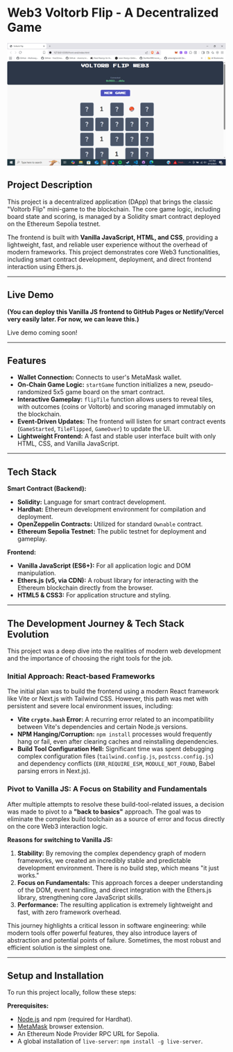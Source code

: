 # Web3 Voltorb Flip - A Decentralized Game
![Voltorb Flip DApp Screenshot](voltorb-flip-web3.png)

## Project Description

This project is a decentralized application (DApp) that brings the classic "Voltorb Flip" mini-game to the blockchain. The core game logic, including board state and scoring, is managed by a Solidity smart contract deployed on the Ethereum Sepolia testnet.

The frontend is built with **Vanilla JavaScript, HTML, and CSS**, providing a lightweight, fast, and reliable user experience without the overhead of modern frameworks. This project demonstrates core Web3 functionalities, including smart contract development, deployment, and direct frontend interaction using Ethers.js.

---

## Live Demo

**(You can deploy this Vanilla JS frontend to GitHub Pages or Netlify/Vercel very easily later. For now, we can leave this.)**

Live demo coming soon!

---

## Features

*   **Wallet Connection:** Connects to user's MetaMask wallet.
*   **On-Chain Game Logic:** `startGame` function initializes a new, pseudo-randomized 5x5 game board on the smart contract.
*   **Interactive Gameplay:** `flipTile` function allows users to reveal tiles, with outcomes (coins or Voltorb) and scoring managed immutably on the blockchain.
*   **Event-Driven Updates:** The frontend will listen for smart contract events (`GameStarted`, `TileFlipped`, `GameOver`) to update the UI.
*   **Lightweight Frontend:** A fast and stable user interface built with only HTML, CSS, and Vanilla JavaScript.

---

## Tech Stack

**Smart Contract (Backend):**
*   **Solidity:** Language for smart contract development.
*   **Hardhat:** Ethereum development environment for compilation and deployment.
*   **OpenZeppelin Contracts:** Utilized for standard `Ownable` contract.
*   **Ethereum Sepolia Testnet:** The public testnet for deployment and gameplay.

**Frontend:**
*   **Vanilla JavaScript (ES6+):** For all application logic and DOM manipulation.
*   **Ethers.js (v5, via CDN):** A robust library for interacting with the Ethereum blockchain directly from the browser.
*   **HTML5 & CSS3:** For application structure and styling.

---

## The Development Journey & Tech Stack Evolution

This project was a deep dive into the realities of modern web development and the importance of choosing the right tools for the job.

### Initial Approach: React-based Frameworks

The initial plan was to build the frontend using a modern React framework like Vite or Next.js with Tailwind CSS. However, this path was met with persistent and severe local environment issues, including:

*   **Vite `crypto.hash` Error:** A recurring error related to an incompatibility between Vite's dependencies and certain Node.js versions.
*   **NPM Hanging/Corruption:** `npm install` processes would frequently hang or fail, even after clearing caches and reinstalling dependencies.
*   **Build Tool Configuration Hell:** Significant time was spent debugging complex configuration files (`tailwind.config.js`, `postcss.config.js`) and dependency conflicts (`ERR_REQUIRE_ESM`, `MODULE_NOT_FOUND`, Babel parsing errors in Next.js).

### Pivot to Vanilla JS: A Focus on Stability and Fundamentals

After multiple attempts to resolve these build-tool-related issues, a decision was made to pivot to a **"back to basics"** approach. The goal was to eliminate the complex build toolchain as a source of error and focus directly on the core Web3 interaction logic.

**Reasons for switching to Vanilla JS:**
1.  **Stability:** By removing the complex dependency graph of modern frameworks, we created an incredibly stable and predictable development environment. There is no build step, which means "it just works."
2.  **Focus on Fundamentals:** This approach forces a deeper understanding of the DOM, event handling, and direct integration with the Ethers.js library, strengthening core JavaScript skills.
3.  **Performance:** The resulting application is extremely lightweight and fast, with zero framework overhead.

This journey highlights a critical lesson in software engineering: while modern tools offer powerful features, they also introduce layers of abstraction and potential points of failure. Sometimes, the most robust and efficient solution is the simplest one.

---

## Setup and Installation

To run this project locally, follow these steps:

**Prerequisites:**
*   [Node.js](https://nodejs.org/) and npm (required for Hardhat).
*   [MetaMask](https://metamask.io/) browser extension.
*   An Ethereum Node Provider RPC URL for Sepolia.
*   A global installation of `live-server`: `npm install -g live-server`.


